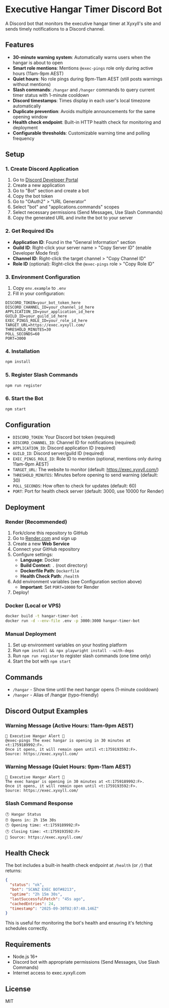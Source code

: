 # Executive Hangar Timer Discord Bot

A Discord bot that monitors the executive hangar timer at Xyxyll's site and sends timely notifications to a Discord channel.

## Features

- **30-minute warning system**: Automatically warns users when the hangar is about to open
- **Smart role mentions**: Mentions `@exec-pings` role only during active hours (11am-9pm AEST)
- **Quiet hours**: No role pings during 9pm-11am AEST (still posts warnings without mentions)
- **Slash commands**: `/hangar` and `/hanger` commands to query current timer status with 1-minute cooldown
- **Discord timestamps**: Times display in each user's local timezone automatically
- **Duplicate prevention**: Avoids multiple announcements for the same opening window
- **Health check endpoint**: Built-in HTTP health check for monitoring and deployment
- **Configurable thresholds**: Customizable warning time and polling frequency

## Setup

### 1. Create Discord Application

1. Go to [Discord Developer Portal](https://discord.com/developers/applications)
2. Create a new application
3. Go to "Bot" section and create a bot
4. Copy the bot token
5. Go to "OAuth2" > "URL Generator"
6. Select "bot" and "applications.commands" scopes
7. Select necessary permissions (Send Messages, Use Slash Commands)
8. Copy the generated URL and invite the bot to your server

### 2. Get Required IDs

- **Application ID**: Found in the "General Information" section
- **Guild ID**: Right-click your server name > "Copy Server ID" (enable Developer Mode first)
- **Channel ID**: Right-click the target channel > "Copy Channel ID"
- **Role ID** (optional): Right-click the `@exec-pings` role > "Copy Role ID"

### 3. Environment Configuration

1. Copy `env.example` to `.env`
2. Fill in your configuration:

```env
DISCORD_TOKEN=your_bot_token_here
DISCORD_CHANNEL_ID=your_channel_id_here
APPLICATION_ID=your_application_id_here
GUILD_ID=your_guild_id_here
EXEC_PINGS_ROLE_ID=your_role_id_here
TARGET_URL=https://exec.xyxyll.com/
THRESHOLD_MINUTES=30
POLL_SECONDS=60
PORT=3000
```

### 4. Installation

```bash
npm install
```

### 5. Register Slash Commands

```bash
npm run register
```

### 6. Start the Bot

```bash
npm start
```

## Configuration

- `DISCORD_TOKEN`: Your Discord bot token (required)
- `DISCORD_CHANNEL_ID`: Channel ID for notifications (required)
- `APPLICATION_ID`: Discord application ID (required)
- `GUILD_ID`: Discord server/guild ID (required)
- `EXEC_PINGS_ROLE_ID`: Role ID to mention (optional, mentions only during 11am-9pm AEST)
- `TARGET_URL`: The website to monitor (default: https://exec.xyxyll.com/)
- `THRESHOLD_MINUTES`: Minutes before opening to send warning (default: 30)
- `POLL_SECONDS`: How often to check for updates (default: 60)
- `PORT`: Port for health check server (default: 3000, use 10000 for Render)

## Deployment

### Render (Recommended)

1. Fork/clone this repository to GitHub
2. Go to [Render.com](https://render.com) and sign up
3. Create a new **Web Service**
4. Connect your GitHub repository
5. Configure settings:
   - **Language**: Docker
   - **Build Context**: `.` (root directory)
   - **Dockerfile Path**: `Dockerfile`
   - **Health Check Path**: `/health`
6. Add environment variables (see Configuration section above)
   - **Important**: Set `PORT=10000` for Render
7. Deploy!

### Docker (Local or VPS)

```bash
docker build -t hangar-timer-bot .
docker run -d --env-file .env -p 3000:3000 hangar-timer-bot
```

### Manual Deployment

1. Set up environment variables on your hosting platform
2. Run `npm install && npx playwright install --with-deps`
3. Run `npm run register` to register slash commands (one time only)
4. Start the bot with `npm start`

## Commands

- `/hangar` - Show time until the next hangar opens (1-minute cooldown)
- `/hanger` - Alias of /hangar (typo-friendly)

## Discord Output Examples

### Warning Message (Active Hours: 11am-9pm AEST)
```
🚨 Executive Hangar Alert 🚨
@exec-pings The exec hangar is opening in 30 minutes at <t:1759189992:F>.
Once it opens, it will remain open until <t:1759193592:F>.
Source: https://exec.xyxyll.com/
```

### Warning Message (Quiet Hours: 9pm-11am AEST)
```
🚨 Executive Hangar Alert 🚨
The exec hangar is opening in 30 minutes at <t:1759189992:F>.
Once it opens, it will remain open until <t:1759193592:F>.
Source: https://exec.xyxyll.com/
```

### Slash Command Response
```
🕐 Hangar Status
⏰ Opens in: 2h 15m 30s
🕐 Opening time: <t:1759189992:F>
🕐 Closing time: <t:1759193592:F>
📅 Source: https://exec.xyxyll.com/
```

## Health Check

The bot includes a built-in health check endpoint at `/health` (or `/`) that returns:

```json
{
  "status": "ok",
  "bot": "SCANZ EXEC BOT#8213",
  "uptime": "2h 15m 30s",
  "lastSuccessfulFetch": "45s ago",
  "cachedEntries": 24,
  "timestamp": "2025-09-30T02:07:40.146Z"
}
```

This is useful for monitoring the bot's health and ensuring it's fetching schedules correctly.

## Requirements

- Node.js 16+
- Discord bot with appropriate permissions (Send Messages, Use Slash Commands)
- Internet access to exec.xyxyll.com

## License

MIT